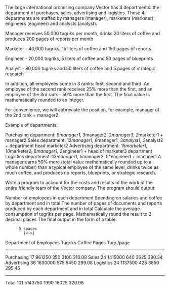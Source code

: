 The large international promising company Vector has 4 departments: the department of purchases, sales, advertising and logistics. These 4 departments are staffed by managers (manager), marketers (marketer), engineers (engineer) and analysts (analyst).

Manager receives 50,000 tugriks per month, drinks 20 liters of coffee and produces 200 pages of reports per month

Marketer - 40,000 tugriks, 15 liters of coffee and 150 pages of reports

Engineer - 20,000 tugriks, 5 liters of coffee and 50 pages of blueprints

Analyst - 80,000 tugriks and 50 liters of coffee and 5 pages of strategic research

In addition, all employees come in 3 ranks: first, second and third. An employee of the second rank receives 25% more than the first, and an employee of the 3rd rank - 50% more than the first. The final value is mathematically rounded to an integer.

For convenience, we will abbreviate the position, for example, manager of the 2nd rank = manager2

Example of departments:

Purchasing department: 9*manager1, 3*manager2, 2*manager3, 2*marketer1 + manager2
Sales department: 12*manager1, 6*manager1, 3*analyst1, 2*analyst2 + department head marketer2
Advertising department: 15*marketer1, 10*marketer2, 8*manager1, 2*engineer1 + head of marketer3 department
Logistics department: 13*manager1, 5*manager2, 5*engineer1 + manager1
A manager earns 50% more (total value mathematically rounded up to a whole number) than a typical employee of the same level, drinks twice as much coffee, and produces no reports, blueprints, or strategic research.

Write a program to account for the costs and results of the work of the entire friendly team of the Vector company. The program should output:

Number of employees in each department
Spending on salaries and coffee by department and in total
The number of pages of documents and reports produced by each department and in total
Calculate the average consumption of tugriks per page. Mathematically round the result to 2 decimal places
The final output in the form of a table:

          5 spaces
            |<->|
Department of Employees Tugriks Coffee Pages Tugr./page
-------------------------------------------------- --------------------------
Purchasing 17 961250 350 3100 310.08
Sales 24 1415000 640 3625 390.34
Advertising 36 1630000 575 5450 299.08
Logistics 24 1137500 425 3850 295.45
-------------------------------------------------- --------------------------
Total 101 5143750 1990 16025 320.98
